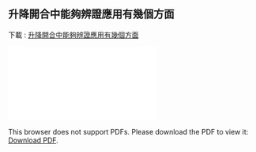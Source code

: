 ## 升降開合中能夠辨證應用有幾個方面

下載 : [升降開合中能夠辨證應用有幾個方面](/pdf/升降开合中能够辩证应用有几个方面.pdf)

<object data="/pdf/升降开合中能够辩证应用有几个方面.pdf" type="application/pdf" width="900px" height="700px">
    <embed src="/pdf/升降开合中能够辩证应用有几个方面.pdf">
        <p>This browser does not support PDFs. Please download the PDF to view it: <a href="/pdf/升降开合中能够辩证应用有几个方面.pdf">Download PDF</a>.</p>
</object>
